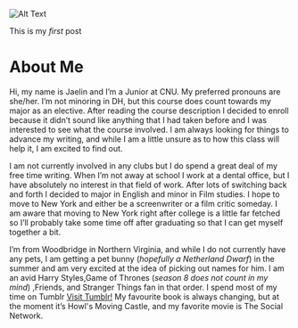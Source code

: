 

![Alt Text](https://jaelinwashington.github.io/Jaelin-Washington/images/profile.jpeg)


This is my _first_ post
# About Me

Hi, my name is Jaelin and I’m a Junior at CNU. My preferred pronouns are she/her. I’m not minoring in DH, but this course does count towards my major as an elective. After reading the course description I decided to enroll because it didn’t sound like anything that I had taken before and I was interested to see what the course involved. I am always looking for things to advance my writing, and while I am a little unsure as to how this class will help it, I am excited to find out.

I am not currently involved in any clubs but I do spend a great deal of my free time writing. When I’m not away at school I work at a dental office, but I have absolutely no interest in that field of work. After lots of switching back and forth I decided to  major in English and minor in Film studies. I hope to move to New York and  either be a screenwriter or a film critic someday. I am aware that moving to New York right after college is a little far fetched so I’ll probably take some time off after graduating so that I can get myself together a bit. 

I’m from Woodbridge in Northern Virginia, and while I do not currently have any pets, I am getting a pet bunny (_hopefully a Netherland Dwarf_) in the summer and am very excited at the idea of picking out names for him. I am an avid Harry Styles,Game of Thrones (_season 8 does not count in my mind_) ,Friends, and Stranger Things fan in that order. I spend most of my time on Tumblr [Visit Tumblr!](www.Tumblr.com) My favourite book is always changing, but at the moment it’s Howl's Moving Castle, and my favorite movie is The Social Network. 
